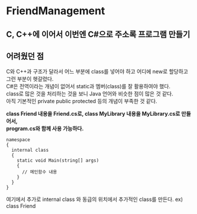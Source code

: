 # FriendManagement
## C, C++에 이어서 이번엔 C#으로 주소록 프로그램 만들기
## 어려웠던 점
C와 C++과 구조가 달라서 어느 부분에 class를 넣어야 하고 어디에 new로 할당하고 그런 부분이 헷갈렸다.  
C#은 전역이라는 개념이 없어서 static과 멤버(class)를 잘 활용하여야 했다.  
class로 많은 것을 처리하는 것을 보니 Java 언어와 비슷한 점이 많은 것 같다.  
아직 기본적인 private public protected 등의 개념이 부족한 것 같다.  

**class Friend 내용을 Friend.cs로, class MyLibrary 내용을 MyLibrary.cs로 만들어서,  
program.cs와 함께 사용 가능하다.**
```
namespace
{
  internal class
  {
    static void Main(string[] args)
    {
      // 메인함수 내용
    }
  }
}
```

여기에서 추가로 internal class 와 동급의 위치에서 추가적인 class를 만든다. ex) class Friend  
